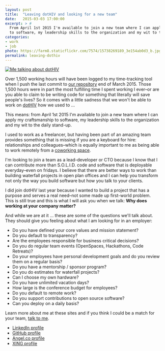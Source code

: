```yaml
---
layout: post
title:  "Leaving dotHIV and looking for a new team"
date:   2015-03-03 17:00:00
excerpt: > #
  From April 1st 2015 I'm available to join a new team where I can apply my craftsmanship 
  to software, my leadership skills to the organization and my wit to the daily stand-up.
categories:
- work
- job
photo: https://farm8.staticflickr.com/7574/15738269189_3e154ab0d3_b.jpg
permalink: leaving-dothiv
---
```


[![Me talking about dotHIV](https://farm8.staticflickr.com/7574/15738269189_3e154ab0d3_b.jpg)](https://vimeo.com/112009690)

Over 1,500 working hours will have been logged to my time-tracking tool when I push the last commit to [our repository](https://github.com/dothiv) end of March 2015. Those 1,500 hours were in part the most fulfilling time I spent working I ever–or are you able to claim to be writing code for something that literally will save people's lives? So it comes with a little sadness that we won't be able to work on [dotHIV](https://click4life.hiv/) how we used to …

This means: from April 1st 2015 I'm available to join a new team where I can apply my craftsmanship to software, my leadership skills to the organization and my wit to the daily stand-up.

I used to work as a freelancer, but having been part of an amazing team provides something that is missing if you are a keyboard for hire: relationships and colleagues–which is equally important to me as being able to work remotely from a [coworking space](http://die-zentrale-ffm.de/).

I'm looking to join a team as a lead-developer or CTO because I know that I can contribute more than S.O.L.I.D. code and software that is deployable everyday–even on fridays. I believe that there are better ways to work than building waterfall projects in open plan offices and I can help you transform not only the way you build software but how you talk to your clients.

I did join dotHIV last year because I wanted to build a project that has a purpose and serves a real need–not some made up first-world problem. This is still true and this is what I will ask you when we talk: **Why does working at your company matter?**

And while we are at it … these are some of the questions we'll talk about. They should give you feeling about what I am looking for in an employer:

- Do you have defined your core values and mission statement?
- Do you default to transparency?
- Are the employees responsible for business critical decisions?
- Do you do regular team events (OpenSpaces, Hackathons, Code Retreats)?
- Do your employees have personal development goals and do you review them on a regular basis?
- Do you have a mentorship / sponsor program?
- Do you do estimates for waterfall projects?
- Can I choose my own hardware?
- Do you have unlimited vacation days?
- How large is the conference budget for employees? 
- Do you default to remote work?
- Do you support contributions to open source software?
- Can you deploy on a daily basis?

Learn more about me at these sites and if you think I could be a match for your team, [talk to me](mailto:m@coderbyheart.com).

 - [LinkedIn profile](https://www.linkedin.com/in/markustacker)
 - [GitHub profile](https://github.com/coderbyheart)
 - [Angel.co profile](https://angel.co/coderbyheart)
 - [XING profile](https://www.xing.com/profile/Markus_Tacker)
